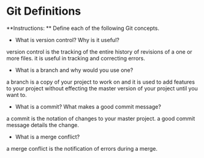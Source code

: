 # Git Definitions

**Instructions: ** Define each of the following Git concepts.

* What is version control?  Why is it useful?

version control is the tracking of the entire history of revisions of a one or more files. it is useful in tracking and correcting errors.

* What is a branch and why would you use one?

a branch is a copy of your project to work on and it is used to add features to your project without effecting the master version of your project until you want to.

* What is a commit? What makes a good commit message?

a commit is the notation of changes to your master project.  a good commit message details the change.

* What is a merge conflict?

a merge conflict is the notification of errors during a merge.  